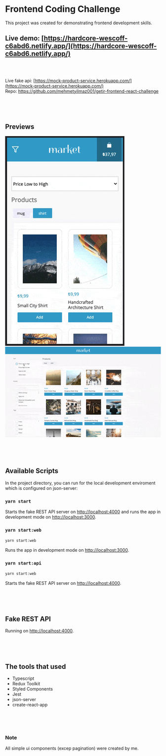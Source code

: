 # Frontend Coding Challenge

This project was created for demonstrating frontend development skills. 


## Live demo: [https://hardcore-wescoff-c6abd6.netlify.app/](https://hardcore-wescoff-c6abd6.netlify.app/)

\
&nbsp;

Live fake api: [https://mock-product-service.herokuapp.com/](https://mock-product-service.herokuapp.com/) \
Repo: https://github.com/mehmetyilmaz001/getir-frontend-react-challenge



\
&nbsp;
\
&nbsp;


## Previews
![preview](.github/mobile.gif)
![preview](.github/desktop.gif)




\
&nbsp;
\
&nbsp;
## Available Scripts

In the project directory, you can run for the local development enviroment which is configured on json-server:

### `yarn start`

Starts the fake REST API server on [http://localhost:4000](http://localhost:4000) and runs the app in development mode on [http://localhost:3000](http://localhost:3000).


### `yarn start:web`

```sh
yarn start:web
```

Runs the app in development mode on [http://localhost:3000](http://localhost:3000).

### `yarn start:api`

```sh
yarn start:web
```

Starts the fake REST API server on [http://localhost:4000](http://localhost:4000).


\
&nbsp;
\
&nbsp;

## Fake REST API

Running on [http://localhost:4000](http://localhost:4000).


\
&nbsp;
\
&nbsp;

## The tools that used

- Typescript
- Redux Toolkit
- Styled Components
- Jest
- json-server
- create-react-app

\
&nbsp;
\
&nbsp;
  
### Note
All simple ui components (excep pagination) were created by me.
  
